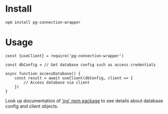 # Install

```
npm install pg-connection-wrapper
```

# Usage

```
const {useClient} = require('pg-connection-wrapper')

const dbConfig = // Get database config such as access credentials

async function accessDatabase() {
    const result = await useClient(dbConfig, client => {
        // Access database via client
    })
}
```

Look up documentation of ['pg' npm package](https://www.npmjs.com/package/pg) to see details about database config and client objects.
